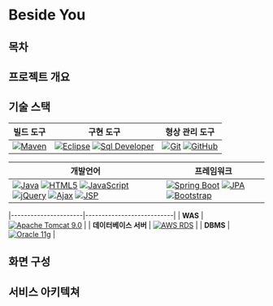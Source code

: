 # Beside You

## 목차

## 프로젝트 개요

## 기술 스택
| **빌드 도구**                                      | **구현 도구**                                      | **형상 관리 도구**                                 |
|-----------------------------------------------------|-----------------------------------------------------|-----------------------------------------------------|
| [![Maven](https://img.shields.io/badge/Maven-brightgreen)](https://maven.apache.org/)                   | [![Eclipse](https://img.shields.io/badge/Eclipse-blue)](https://www.eclipse.org/) [![Sql Developer](https://img.shields.io/badge/Sql%20Developer-orange)](https://www.oracle.com/tools/sql-developer/) | [![Git](https://img.shields.io/badge/Git-red)](https://git-scm.com/) [![GitHub](https://img.shields.io/badge/GitHub-lightgrey)](https://github.com/)      |



| **개발언어**         | **프레임워크**           |
|----------------------|---------------------------|
| [![Java](https://img.shields.io/badge/Java-blue)](https://www.java.com/) [![HTML5](https://img.shields.io/badge/HTML5-orange)](https://developer.mozilla.org/en-US/docs/Web/Guide/HTML/HTML5) [![JavaScript](https://img.shields.io/badge/JavaScript-yellow)](https://developer.mozilla.org/en-US/docs/Web/JavaScript) [![jQuery](https://img.shields.io/badge/jQuery-blue)](https://jquery.com/) [![Ajax](https://img.shields.io/badge/Ajax-green)](https://developer.mozilla.org/en-US/docs/Web/Guide/AJAX) [![JSP](https://img.shields.io/badge/JSP-lightgrey)](https://www.oracle.com/java/technologies/jspt.html) | [![Spring Boot](https://img.shields.io/badge/Spring%20Boot-brightgreen)](https://spring.io/projects/spring-boot) [![JPA](https://img.shields.io/badge/JPA-yellow)](https://www.oracle.com/java/technologies/persistence-jsp.html) [![Bootstrap](https://img.shields.io/badge/Bootstrap-purple)](https://getbootstrap.com/) |



|----------------------|---------------------------|
| **WAS**              | [![Apache Tomcat 9.0](https://img.shields.io/badge/WAS-Apache%20Tomcat%209.0-blue)](http://tomcat.apache.org/)         |
| **데이터베이스 서버** | [![AWS RDS](https://img.shields.io/badge/Database%20Server-AWS%20RDS-orange)](https://aws.amazon.com/rds/)                   |
| **DBMS**             | [![Oracle 11g](https://img.shields.io/badge/DBMS-Oracle%2011g-red)](https://www.oracle.com/database/technologies/)         |

## 화면 구성

## 서비스 아키텍쳐
